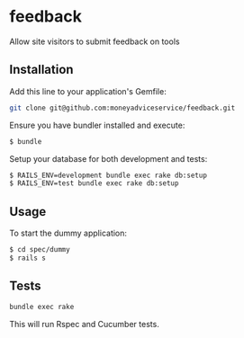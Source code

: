 feedback
========

Allow site visitors to submit feedback on tools

## Installation

Add this line to your application's Gemfile:

```sh
git clone git@github.com:moneyadviceservice/feedback.git
```

Ensure you have bundler installed and execute:

```sh
$ bundle
```

Setup your database for both development and tests:
```sh
$ RAILS_ENV=development bundle exec rake db:setup
$ RAILS_ENV=test bundle exec rake db:setup
```

## Usage

To start the dummy application:

```sh
$ cd spec/dummy
$ rails s
```

## Tests

```sh
bundle exec rake
```
This will run Rspec and Cucumber tests.
